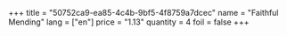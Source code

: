 +++
title = "50752ca9-ea85-4c4b-9bf5-4f8759a7dcec"
name = "Faithful Mending"
lang = ["en"]
price = "1.13"
quantity = 4
foil = false
+++
